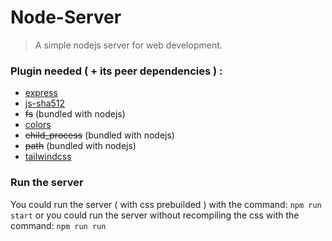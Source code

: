# Node-Server

> A simple nodejs server for web development.

### Plugin needed ( + its peer dependencies ) :
- [express](https://www.npmjs.com/package/@nrwl/express)
- [js-sha512](https://www.npmjs.com/package/js-sha512)
- ~~fs~~ (bundled with nodejs)
- [colors](https://www.npmjs.com/package/colors)
- ~~child_process~~ (bundled with nodejs)
- ~~path~~ (bundled with nodejs)
- [tailwindcss](https://www.npmjs.com/package/tailwindcss)

### Run the server
You could run the server ( with css prebuilded ) with the command: `npm run start`
or you could run the server without recompiling the css with the command: `npm run run`
